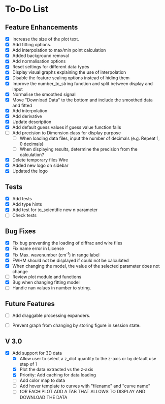 # To-Do List

## Feature Enhancements
* [X] Increase the size of the plot text.
* [X] Add fitting options.
* [X] Add interpolation to max/min point calculation
* [X] Added background removal
* [X] Add normalisation options
* [X] Reset settings for different data types
* [X] Display visual graphs explaining the use of interpolation
* [X] Disable the feature scaling options instead of hiding them
* [X] Improve the number_to_string function and split between display and input
* [X] Normalise the smoothed signal
* [X] Move "Download Data" to the bottom and include the smoothed data and fitted
* [X] Add interpolation
* [X] Add derivative
* [X] Update description
* [X] Add default guess values if guess value function fails
* [ ] Add precision to Dimension class for display purpose
  * [ ] When loading data files, input the number of decimals (e.g. Repeat 1, 0 decimals)
  * [ ] When displaying results, determine the precision from the calculation?
* [X] Delete temporary files Wire
* [X] Added new logo on sidebar
* [X] Updated the logo

## Tests
* [X] Add tests
* [X] Add type hints
* [X] Add test for to_scientific new n parameter
* [ ] Check tests

## Bug Fixes
* [X] Fix bug preventing the loading of diffrac and wire files
* [X] Fix name error in License
* [X] Fix Max. wavenumber (cm<sup>-1</sup>) in range label
* [X] FWHM should not be displayed if could not be calculated
* [X] When changing the model, the value of the selected parameter does not change
* [ ] Review plot module and functions
* [X] Bug when changing fitting model
* [ ] Handle nan values in number to string.

## Future Features 
* [ ] Add draggable processing expanders.
* [ ] Prevent graph from changing by storing figure in session state.


## V 3.0
* [X] Add support for 3D data
  * [X] Allow user to select a z_dict quantity to the z-axis or by default use step of 1
  * [X] Plot the data extracted vs the z-axis
  * [X] Priority: Add caching for data loading
  * [ ] Add color map to data
  * [ ] Add hover template to curves with "filename" and "curve name"
  * [ ] fOR EACH PLOT ADD A TAB THAT ALLOWS TO DISPLAY AND DOWNLOAD THE DATA
